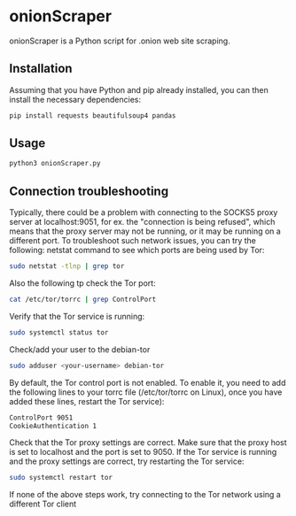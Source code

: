 # onionScraper

onionScraper is a Python script for .onion web site scraping.

## Installation

Assuming that you have Python and pip already installed, you can then install the necessary dependencies:

```bash
pip install requests beautifulsoup4 pandas
```

## Usage

```python
python3 onionScraper.py
```

## Connection troubleshooting
Typically, there could be a problem with connecting to the SOCKS5 proxy server at localhost:9051, for ex. the "connection is being refused", which means that the proxy server may not be running, or it may be running on a different port. To troubleshoot such network issues, you can try the following:
netstat command to see which ports are being used by Tor:
```bash
sudo netstat -tlnp | grep tor
```

Also the following tp check the Tor port:
```bash
cat /etc/tor/torrc | grep ControlPort
```

Verify that the Tor service is running:
```bash
sudo systemctl status tor
```

Check/add your user to the debian-tor
```bash
sudo adduser <your-username> debian-tor
```

By default, the Tor control port is not enabled. To enable it, you need to add the following lines to your torrc file (/etc/tor/torrc on Linux), once you have added these lines, restart the Tor service):
```bash
ControlPort 9051
CookieAuthentication 1
```

Check that the Tor proxy settings are correct. Make sure that the proxy host is set to localhost and the port is set to 9050. If the Tor service is running and the proxy settings are correct, try restarting the Tor service:
```bash
sudo systemctl restart tor
```

If none of the above steps work, try connecting to the Tor network using a different Tor client
